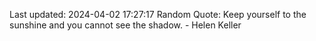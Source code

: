 Last updated: 2024-04-02 17:27:17
Random Quote: Keep yourself to the sunshine and you cannot see the shadow. - Helen Keller
